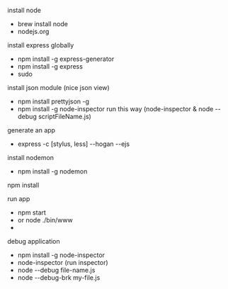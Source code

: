 install node
 - brew install node
 - nodejs.org


install express globally
 - npm install -g express-generator
 - npm install -g express
 - sudo


install json module (nice json view)
 - npm install prettyjson -g
 - npm install -g node-inspector
run this way (node-inspector & node --debug scriptFileName.js)

generate an app
 - express <appname> -c [stylus, less] --hogan --ejs

install nodemon
 - npm install -g nodemon

npm install


run app 
 - npm start
 - or node ./bin/www
 - 

debug application
 - npm install -g node-inspector
 - node-inspector (run inspector)
 - node --debug file-name.js
 - node --debug-brk my-file.js
